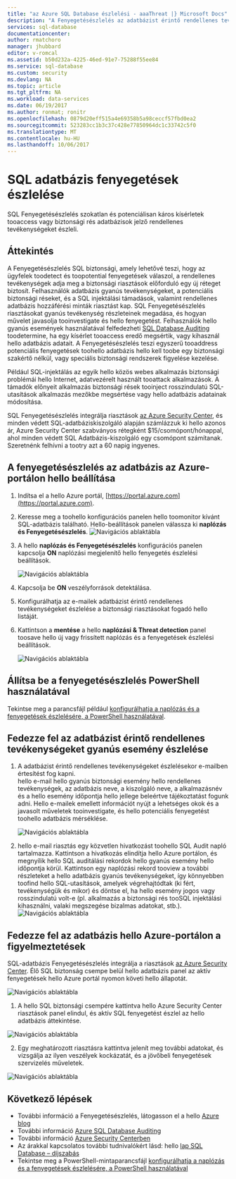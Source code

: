 ```yaml
---
title: "az Azure SQL Database észlelési - aaaThreat |} Microsoft Docs"
description: "A Fenyegetésészlelés az adatbázist érintő rendellenes tevékenységeket utaló esetleges biztonsági fenyegetéseket toohello adatbázis észleli."
services: sql-database
documentationcenter: 
author: rmatchoro
manager: jhubbard
editor: v-romcal
ms.assetid: b50d232a-4225-46ed-91e7-75288f55ee84
ms.service: sql-database
ms.custom: security
ms.devlang: NA
ms.topic: article
ms.tgt_pltfrm: NA
ms.workload: data-services
ms.date: 06/19/2017
ms.author: ronmat; ronitr
ms.openlocfilehash: 0879d20eff515a4e69358b5a98ceccf57fbd0ea2
ms.sourcegitcommit: 523283cc1b3c37c428e77850964dc1c33742c5f0
ms.translationtype: MT
ms.contentlocale: hu-HU
ms.lasthandoff: 10/06/2017
---
```

# <a name="sql-database-threat-detection"></a>SQL adatbázis fenyegetések észlelése

SQL Fenyegetésészlelés szokatlan és potenciálisan káros kísérletek tooaccess vagy biztonsági rés adatbázisok jelző rendellenes tevékenységeket észleli.

## <a name="overview"></a>Áttekintés

A Fenyegetésészlelés SQL biztonsági, amely lehetővé teszi, hogy az ügyfelek toodetect és toopotential fenyegetések válaszol, a rendellenes tevékenységek adja meg a biztonsági riasztások előforduló egy új réteget biztosít.  Felhasználók adatbázis gyanús tevékenységeket, a potenciális biztonsági réseket, és a SQL injektálási támadások, valamint rendellenes adatbázis hozzáférési minták riasztást kap. SQL Fenyegetésészlelés riasztásokat gyanús tevékenység részleteinek megadása, és hogyan művelet javasolja tooinvestigate és hello fenyegetést. Felhasználók hello gyanús események használatával felfedezheti [SQL Database Auditing](sql-database-auditing.md) toodetermine, ha egy kísérlet tooaccess eredő megsértik, vagy kihasznál hello adatbázis adatait. A Fenyegetésészlelés teszi egyszerű tooaddress potenciális fenyegetések toohello adatbázis hello kell toobe egy biztonsági szakértő nélkül, vagy speciális biztonsági rendszerek figyelése kezelése.

Például SQL-injektálás az egyik hello közös webes alkalmazás biztonsági problémái hello Internet, adatvezérelt használt tooattack alkalmazások. A támadók előnyeit alkalmazás biztonsági rések tooinject rosszindulatú SQL-utasítások alkalmazás mezőkbe megsértése vagy hello adatbázis adatainak módosítása.

SQL Fenyegetésészlelés integrálja riasztások [az Azure Security Center](https://azure.microsoft.com/en-us/services/security-center/), és minden védett SQL-adatbáziskiszolgáló alapján számlázzuk ki hello azonos ár, Azure Security Center szabványos rétegként $15/csomópont/hónappal, ahol minden védett SQL Adatbázis-kiszolgáló egy csomópont számítanak. Szeretnénk felhívni a tootry azt a 60 napig ingyenes. 

## <a name="set-up-threat-detection-for-your-database-in-hello-azure-portal"></a>A fenyegetésészlelés az adatbázis az Azure-portálon hello beállítása
1. Indítsa el a hello Azure portál, [https://portal.azure.com](https://portal.azure.com).
2. Keresse meg a toohello konfigurációs panelen hello toomonitor kívánt SQL-adatbázis található. Hello-beállítások panelen válassza ki **naplózás és Fenyegetésészlelés**. 
    ![Navigációs ablaktábla][1]
3. A hello **naplózás és Fenyegetésészlelés** konfigurációs panelen kapcsolja **ON** naplózási megjelenítő hello fenyegetés észlelési beállítások.
  
    ![Navigációs ablaktábla][2]
4. Kapcsolja be **ON** veszélyforrások detektálása.
5. Konfigurálhatja az e-mailek adatbázist érintő rendellenes tevékenységeket észlelése a biztonsági riasztásokat fogadó hello listáját.
6. Kattintson a **mentése** a hello **naplózási & Threat detection** panel toosave hello új vagy frissített naplózás és a fenyegetések észlelési beállítások.
       
    ![Navigációs ablaktábla][3]

## <a name="set-up-threat-detection-using-powershell"></a>Állítsa be a fenyegetésészlelés PowerShell használatával

Tekintse meg a parancsfájl például [konfigurálhatja a naplózás és a fenyegetések észlelésére, a PowerShell használatával](scripts/sql-database-auditing-and-threat-detection-powershell.md).

## <a name="explore-anomalous-database-activities-upon-detection-of-a-suspicious-event"></a>Fedezze fel az adatbázist érintő rendellenes tevékenységeket gyanús esemény észlelése
1. A adatbázist érintő rendellenes tevékenységeket észlelésekor e-mailben értesítést fog kapni. <br/>
   hello e-mail hello gyanús biztonsági esemény hello rendellenes tevékenységek, az adatbázis neve, a kiszolgáló neve, a alkalmazásnév és a hello esemény időpontja hello jellege beleértve tájékoztatást fogunk adni. Hello e-mailek emellett információt nyújt a lehetséges okok és a javasolt műveletek tooinvestigate, és hello potenciális fenyegetést toohello adatbázis mérséklése.<br/>
     
    ![Navigációs ablaktábla][4]
2. hello e-mail riasztás egy közvetlen hivatkozást toohello SQL Audit napló tartalmazza. Kattintson a hivatkozás elindítja hello Azure portálon, és megnyílik hello SQL auditálási rekordok hello gyanús esemény hello időpontja körül. Kattintson egy naplózási rekord tooview a további részleteket a hello adatbázis gyanús tevékenységeket, így könnyebben toofind hello SQL-utasítások, amelyek végrehajtódtak (ki fért, tevékenységük és mikor) és döntse el, ha hello esemény jogos vagy rosszindulatú volt-e (pl. alkalmazás a biztonsági rés tooSQL injektálási kihasználni, valaki megszegése bizalmas adatokat, stb.).<br/>
   ![Navigációs ablaktábla][5]


## <a name="explore-threat-detection-alerts-for-your-database-in-hello-azure-portal"></a>Fedezze fel az adatbázis hello Azure-portálon a figyelmeztetések

SQL-adatbázis Fenyegetésészlelés integrálja a riasztások [az Azure Security Center](https://azure.microsoft.com/en-us/services/security-center/). Élő SQL biztonság csempe belül hello adatbázis panel az aktív fenyegetések hello Azure portál nyomon követi hello állapotát. 

   ![Navigációs ablaktábla][6]
   
1. A hello SQL biztonsági csempére kattintva hello Azure Security Center riasztások panel elindul, és aktív SQL fenyegetést észlel az hello adatbázis áttekintése. 

  ![Navigációs ablaktábla][7]

2. Egy meghatározott riasztásra kattintva jelenít meg további adatokat, és vizsgálja az ilyen veszélyek kockázatát, és a jövőbeli fenyegetések szervizelés műveletek.

  ![Navigációs ablaktábla][8]


## <a name="next-steps"></a>Következő lépések

* További információ a Fenyegetésészlelés, látogasson el a hello [Azure blog](https://azure.microsoft.com/en-us/blog/azure-sql-database-threat-detection-general-availability-in-spring-2017/) 
* További információ [Azure SQL Database Auditing](sql-database-auditing.md)
* További információ [Azure Security Centerben](https://docs.microsoft.com/en-us/azure/security-center/security-center-intro)
* Az árakkal kapcsolatos további tudnivalókért lásd: hello [lap SQL Database – díjszabás](https://azure.microsoft.com/en-us/pricing/details/sql-database/)  
* Tekintse meg a PowerShell-mintaparancsfájl [konfigurálhatja a naplózás és a fenyegetések észlelésére, a PowerShell használatával](scripts/sql-database-auditing-and-threat-detection-powershell.md)



<!--Image references-->
[1]: ./media/sql-database-threat-detection/1_td_click_on_settings.png
[2]: ./media/sql-database-threat-detection/2_td_turn_on_auditing.png
[3]: ./media/sql-database-threat-detection/3_td_turn_on_threat_detection.png
[4]: ./media/sql-database-threat-detection/4_td_email.png
[5]: ./media/sql-database-threat-detection/5_td_audit_record_details.png
[6]: ./media/sql-database-threat-detection/6_td_security_tile_view_alerts.png
[7]: ./media/sql-database-threat-detection/7_td_SQL_security_alerts_list.png
[8]: ./media/sql-database-threat-detection/8_td_SQL_security_alert_details.png


